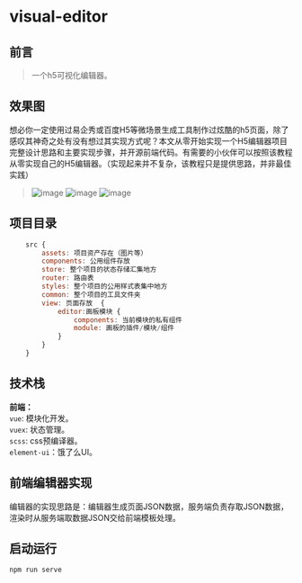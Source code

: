 # visual-editor

## 前言

> 一个h5可视化编辑器。

## 效果图
想必你一定使用过易企秀或百度H5等微场景生成工具制作过炫酷的h5页面，除了感叹其神奇之处有没有想过其实现方式呢？本文从零开始实现一个H5编辑器项目完整设计思路和主要实现步骤，并开源前端代码。有需要的小伙伴可以按照该教程从零实现自己的H5编辑器。（实现起来并不复杂，该教程只是提供思路，并非最佳实践）

> ![image](https://gitee.com/luofengzh/visual-editor/blob/master/public/static/example/1.jpg)
> ![image](https://gitee.com/luofengzh/visual-editor/blob/master/public/static/example/2.jpg)
> ![image](https://gitee.com/luofengzh/visual-editor/blob/master/public/static/example/3.jpg)
## 项目目录
``` javascript
	src {
		assets: 项目资产存在（图片等）
		components: 公用组件存放
		store: 整个项目的状态存储汇集地方
		router: 路由表
		styles: 整个项目的公用样式表集中地方
		common: 整个项目的工具文件夹
		view: 页面存放  {
			editor:画板模块 {
				components: 当前模块的私有组件 
				module: 画板的插件/模块/组件
			}
		}
	}
```
## 技术栈
**前端：**<br/>
`vue`: 模块化开发。<br/>
`vuex`: 状态管理。<br/>
`scss`: css预编译器。<br/>
`element-ui`：饿了么UI。<br/>

## 前端编辑器实现
编辑器的实现思路是：编辑器生成页面JSON数据，服务端负责存取JSON数据，渲染时从服务端取数据JSON交给前端模板处理。

## 启动运行
```
npm run serve
```
